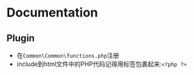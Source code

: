 Documentation
=============

## Plugin

- 在`Common\Common\functions.php`注册
- include到html文件中的PHP代码记得用标签包裹起来:`<?php ?>`

